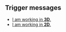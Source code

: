 ## Trigger messages

- [I am working in **3D**.](2%20Trigger%20Messages%203D.md)
- [I am working in **2D**.](2%20Trigger%20Messages%202D.md)